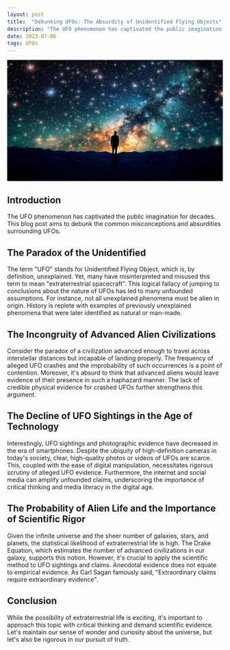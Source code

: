 ```yaml
---
layout: post
title:  "Debunking UFOs: The Absurdity of Unidentified Flying Objects"
description: "The UFO phenomenon has captivated the public imagination for decades. This blog post aims to debunk the common misconceptions and absurdities surrounding UFOs."
date: 2023-07-06
tags: UFOs
---
```


![A solitary figure looking at the night sky](/assets/ufos.png)

## Introduction
The UFO phenomenon has captivated the public imagination for decades. This blog post aims to debunk the common misconceptions and absurdities surrounding UFOs.

## The Paradox of the Unidentified
The term "UFO" stands for Unidentified Flying Object, which is, by definition, unexplained. Yet, many have misinterpreted and misused this term to mean "extraterrestrial spacecraft". This logical fallacy of jumping to conclusions about the nature of UFOs has led to many unfounded assumptions. For instance, not all unexplained phenomena must be alien in origin. History is replete with examples of previously unexplained phenomena that were later identified as natural or man-made.

## The Incongruity of Advanced Alien Civilizations
Consider the paradox of a civilization advanced enough to travel across interstellar distances but incapable of landing properly. The frequency of alleged UFO crashes and the improbability of such occurrences is a point of contention. Moreover, it's absurd to think that advanced aliens would leave evidence of their presence in such a haphazard manner. The lack of credible physical evidence for crashed UFOs further strengthens this argument.

## The Decline of UFO Sightings in the Age of Technology
Interestingly, UFO sightings and photographic evidence have decreased in the era of smartphones. Despite the ubiquity of high-definition cameras in today's society, clear, high-quality photos or videos of UFOs are scarce. This, coupled with the ease of digital manipulation, necessitates rigorous scrutiny of alleged UFO evidence. Furthermore, the internet and social media can amplify unfounded claims, underscoring the importance of critical thinking and media literacy in the digital age.

## The Probability of Alien Life and the Importance of Scientific Rigor
Given the infinite universe and the sheer number of galaxies, stars, and planets, the statistical likelihood of extraterrestrial life is high. The Drake Equation, which estimates the number of advanced civilizations in our galaxy, supports this notion. However, it's crucial to apply the scientific method to UFO sightings and claims. Anecdotal evidence does not equate to empirical evidence. As Carl Sagan famously said, "Extraordinary claims require extraordinary evidence". 

## Conclusion
While the possibility of extraterrestrial life is exciting, it's important to approach this topic with critical thinking and demand scientific evidence. Let's maintain our sense of wonder and curiosity about the universe, but let's also be rigorous in our pursuit of truth.

